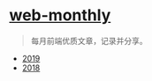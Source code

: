 # [web-monthly](https://share.istock.red/tag/frontend-monthly/)
> 每月前端优质文章，记录并分享。

* [2019](https://github.com/ifxc/web-monthly/tree/master/2019)
* [2018](https://github.com/ifxc/web-monthly/tree/master/2018)
